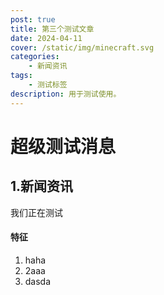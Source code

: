 ```yaml
---
post: true
title: 第三个测试文章
date: 2024-04-11
cover: /static/img/minecraft.svg
categories:
    - 新闻资讯
tags:
    - 测试标签
description: 用于测试使用。
---
```


# 超级测试消息

## 1.新闻资讯

我们正在测试

#### 特征

1. haha
2. 2aaa
3. dasda
